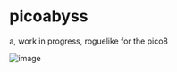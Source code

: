 # picoabyss
a, work in progress, roguelike for the pico8

![image](https://github.com/chebastian/picoabyss/assets/1180191/c8e724ed-93e1-4979-bb31-2565426de4c5)
